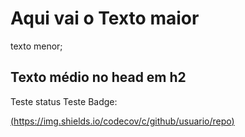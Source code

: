 # Aqui vai o Texto maior
texto menor;
</head>
<h2> Texto médio no head em h2 </h2>

Teste status
Teste Badge: 

[(https://img.shields.io/codecov/c/github/usuario/repo)](https://img.shields.io/badge/Teste%20de%20Badge
)



